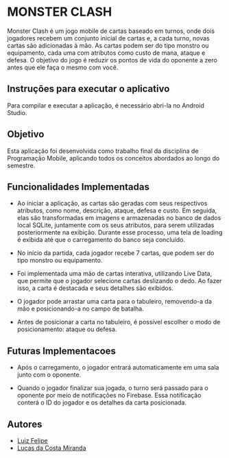 
# MONSTER CLASH

Monster Clash é um jogo mobile de cartas baseado em turnos, onde dois jogadores recebem um conjunto inicial de cartas e, a cada turno, novas cartas são adicionadas à mão. As cartas podem ser do tipo monstro ou equipamento, cada uma com atributos como custo de mana, ataque e defesa. O objetivo do jogo é reduzir os pontos de vida do oponente a zero antes que ele faça o mesmo com você.

## Instruções para executar o aplicativo

Para compilar e executar a aplicação, é necessário abri-la no Android Studio.
## Objetivo

Esta aplicação foi desenvolvida como trabalho final da disciplina de Programação Mobile, aplicando todos os conceitos abordados ao longo do semestre.

## Funcionalidades Implementadas

- Ao iniciar a aplicação, as cartas são geradas com seus respectivos atributos, como nome, descrição, ataque, defesa e custo. Em seguida, elas são transformadas em imagens e armazenadas no banco de dados local SQLite, juntamente com os seus atributos, para serem utilizadas posteriormente na exibição. Durante esse processo, uma tela de loading é exibida até que o carregamento do banco seja concluído.

- No início da partida, cada jogador recebe 7 cartas, que podem ser do tipo monstro ou equipamento.

- Foi implementada uma mão de cartas interativa, utilizando Live Data, que permite que o jogador selecione cartas deslizando o dedo. Ao fazer isso, a carta é destacada e seus detalhes são exibidos.

- O jogador pode arrastar uma carta para o tabuleiro, removendo-a da mão e posicionando-a no campo de batalha.

- Antes de posicionar a carta no tabuleiro, é possível escolher o modo de posicionamento: ataque ou defesa.
## Futuras Implementacoes

- Após o carregamento, o jogador entrará automaticamente em uma sala junto com o oponente.

- Quando o jogador finalizar sua jogada, o turno será passado para o oponente por meio de notificações no Firebase. Essa notificação conterá o ID do jogador e os detalhes da carta posicionada.
## Autores

- [Luiz Felipe](https://github.com/Luiz-Filipe26)
- [Lucas da Costa Miranda](https://github.com/lucascostamr)


